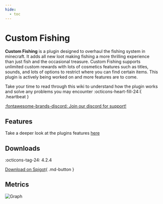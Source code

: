 ```yaml
---
hide:
  - toc
---
```

# Custom Fishing

**Custom Fishing** is a plugin designed to overhaul the fishing system in minecraft. It adds all new loot
making fishing a more thrilling experience than just fish and the occasional treasure. Custom Fishing supports
unlimited custom rewards with lots of cosmetics features such as titles, sounds, and lots of options to restrict
where you can find certain items. This plugin is actively being worked on and more features are to come.

Take your time to read through this wiki to understand how the plugin works and solve any problems you may encounter :octicons-heart-fill-24:{ .heartbeat }

[:fontawesome-brands-discord: Join our discord for support!](https://discord.gg/DbJXzWq)

## Features
Take a deeper look at the plugins features [here](features)

## Downloads
:octicons-tag-24: 4.2.4

[Download on Spigot](https://www.spigotmc.org/resources/53634/){ .md-button }

## Metrics
![Graph](https://bstats.org/signatures/bukkit/CustomFishing.svg)